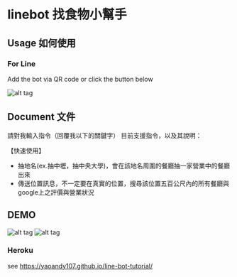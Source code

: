 # linebot 找食物小幫手


## Usage 如何使用

### For Line

Add the bot via QR code or click the button below

![alt tag](https://i.imgur.com/FlY0kd5.png)



## Document 文件
請對我輸入指令（回覆我以下的關鍵字）
目前支援指令，以及其說明：

【快速使用】
- 抽地名(ex.抽中壢，抽中央大學)，會在該地名周圍的餐廳抽一家營業中的餐廳出來
- 傳送位置訊息，不一定要在真實的位置，搜尋該位置五百公尺內的所有餐廳與google上之評價與營業狀況

## DEMO
![alt tag](https://i.imgur.com/MDuo3My.png)
![alt tag](https://i.imgur.com/lCiglpJ.png)


### Heroku

see https://yaoandy107.github.io/line-bot-tutorial/


